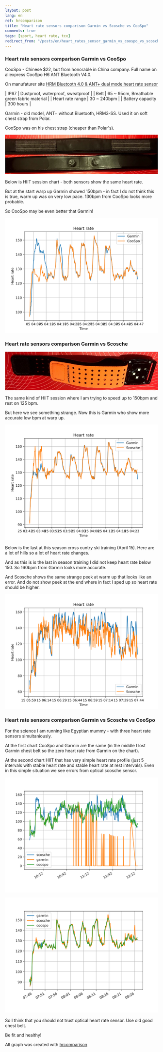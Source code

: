 ```yaml
---
layout: post
lang: en
ref: hrcomparison
title: "Heart rate sensors comparison Garmin vs Scosche vs CooSpo"
comments: true
tags: [sport, heart rate, tcx]
redirect_from: "/posts/en/heart_rates_sensor_garmin_vs_coospo_vs_scosche/"
---
```


### Heart rate sensors comparison Garmin vs CooSpo

CooSpo - Chinese $22, but from honorable in China company.
Full name on aliexpress CooSpo H6 ANT Bluetooth V4.0.

On manufaturer site [HRM Bluetooth 4.0 & ANT+ dual mode heart rate sensor](http://www.coospo.com/monitoring/h6.html)

| IP67 | Dustproof, waterproof, sweatproof |
| Belt | 65 ~ 95cm, Breathable green fabric material |
| Heart rate range | 30 ~ 240bpm |
| Battery capacity | 300 hours |


Garmin - old model, ANT+ without Bluetooth, HRM3-SS.
Used it on soft chest strap from Polar.

CooSpo was on his chest strap (cheaper than Polar's).

![](/images/garmin_coospo_belts.jpg)
 
Below is HIIT session chart - both sensors show the same heart rate. 

But at the start warp up Garmin showed 150bpm - in fact I do not think this is true,
warm up was on very low pace. 130bpm from CooSpo looks more probable. 

So CooSpo may be even better that Garmin!

![](/images/20180505_run_hr.svg)

### Heart rate sensors comparison Garmin vs Scosche

![](/images/scosche.jpg)

The same kind of HIIT session where I am trying to speed up to 150bpm and rest on
125 bpm.

But here we see something strange. Now this is Garmin who show more accurate low bpm at warp up.

![](/images/20180425_run_hr.svg)

Below is the last at this season cross cuntry ski training (April 15).
Here are a lot of hills so a lot of heart rate changes.

And as this is is the last in season training I did not keep heart rate below 150.
So 160bpm from Garmin looks more accurate.

And Scosche shows the same strange peek at warm up that looks like an error.
And do not show peek at the end where in fact I sped up so heart rate should be higher.


![](/images/20180415_ski_hr.svg)


### Heart rate sensors comparison Garmin vs Scosche vs CooSpo

For the science I am running like Egyptian mummy - with three heart rate sensors simultaniously.

At the first chart CooSpo and Garmin are the same (in the middle I lost Garmin chest belt so
the zero heart rate from Garmin on the chart).

At the second chart HIIT that has very simple heart rate profile (just 5 intervals with stable heart 
rate and stable heart rate at rest intervals).
Even in this simple situation we see errors from optical scosche sensor.

![](/images/20180506_roller.svg)

![](/images/20180509_run.svg)

So I think that you should not trust optical heart rate sensor.
Use old good chest belt.

Be fit and healthy!

All graph was created with [hrcomparison](https://github.com/masterandrey/hrcomparison)
 